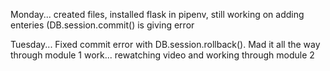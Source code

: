 Monday... created files, installed flask in pipenv, still working on adding enteries (DB.session.commit() is giving error

Tuesday... Fixed commit error with DB.session.rollback().  Mad it all the way through module 1 work... rewatching video and working through module 2


